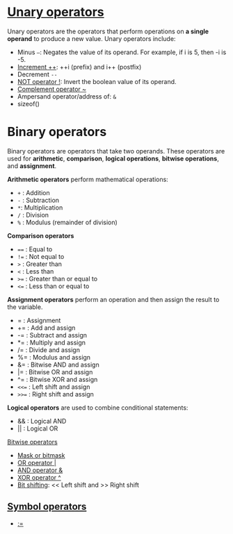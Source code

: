 # [Unary operators]()
Unary operators are the operators that perform operations on **a single operand** to produce a new value. Unary operators include:
* Minus ``–``: Negates the value of its operand. For example, if i is 5, then -i is -5.
* [Increment ++](Unary%20operators.md#increment-operator--i-prefix-and-i-postfix): ++i (prefix) and i++ (postfix)
* Decrement ``--``
* [NOT operator !](Unary%20operators.md#not-operator-): Invert the boolean value of its operand.
* [Complement operator ~]()
* Ampersand operator/address of: ``&``
* sizeof()
# Binary operators
Binary operators are operators that take two operands. These operators are used for **arithmetic**, **comparison**, **logical operations**, **bitwise operations**, and **assignment**.

**Arithmetic operators** perform mathematical operations:
* ``+`` : Addition
* ``-`` : Subtraction
* ``*``: Multiplication
* ``/`` : Division
* ``%`` : Modulus (remainder of division)

**Comparison operators**
* ``==`` : Equal to
* ``!=`` : Not equal to
* ``>`` : Greater than
* ``<`` : Less than
* ``>=`` : Greater than or equal to
* ``<=`` : Less than or equal to

**Assignment operators** perform an operation and then assign the result to the variable.
* = : Assignment
* += : Add and assign
* -= : Subtract and assign
* *= : Multiply and assign
* /= : Divide and assign
* %= : Modulus and assign
* &= : Bitwise AND and assign
* |= : Bitwise OR and assign
* ^= : Bitwise XOR and assign
* ``<<=`` : Left shift and assign
* ``>>=`` : Right shift and assign

**Logical operators** are used to combine conditional statements:

* && : Logical AND
* || : Logical OR

[Bitwise operators](Bitwise%20operators.md)
* [Mask or bitmask]()
* [OR operator |]()
* [AND operator &]()
* [XOR operator ^]()
* [Bit shifting](): << Left shift and >> Right shift

## [Symbol operators](Symbol%20operator.md)

* [:=]()
